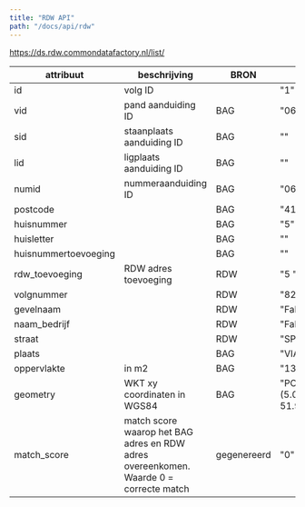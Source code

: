 ```yaml
---
title: "RDW API"
path: "/docs/api/rdw"
---
```




https://ds.rdw.commondatafactory.nl/list/


| attribuut            | beschrijving                                                                          | BRON        | Voorbeeld                                      |
| -------------------- | ------------------------------------------------------------------------------------- | ----------- | ---------------------------------------------- |
| id                   | volg ID                                                                               |             | "1"                                            |
| vid                  | pand aanduiding ID                                                                    | BAG         | "0620100000001280"                             |
| sid                  | staanplaats aanduiding ID                                                             | BAG         | ""                                             |
| lid                  | ligplaats aanduiding ID                                                               | BAG         | ""                                             |
| numid                | nummeraanduiding ID                                                                   | BAG         | "0620200000027486"                             |
| postcode             |                                                                                       | BAG         | "4131NN"                                       |
| huisnummer           |                                                                                       | BAG         | "5"                                            |
| huisletter           |                                                                                       | BAG         | ""                                             |
| huisnummertoevoeging |                                                                                       | BAG         | ""                                             |
| rdw_toevoeging       | RDW adres toevoeging                                                                  | RDW         | "5 "                                           |
| volgnummer           |                                                                                       | RDW         | "8286202"                                      |
| gevelnaam            |                                                                                       | RDW         | "Fabecars"                                     |
| naam_bedrijf         |                                                                                       | RDW         | "Fabecars B.V."                                |
| straat               |                                                                                       | RDW         | "SPORTLAAN"                                    |
| plaats               |                                                                                       | BAG         | "VIANEN"                                       |
| oppervlakte          | in m2                                                                                 | BAG         | "1381"                                         |
| geometry             | WKT xy coordinaten in WGS84                                                           | BAG         | "POINT (5.097708544646988 51.982227915259465)" |
| match_score          | match score waarop het BAG adres en RDW adres overeenkomen. Waarde 0 = correcte match | gegenereerd | "0"                                            |